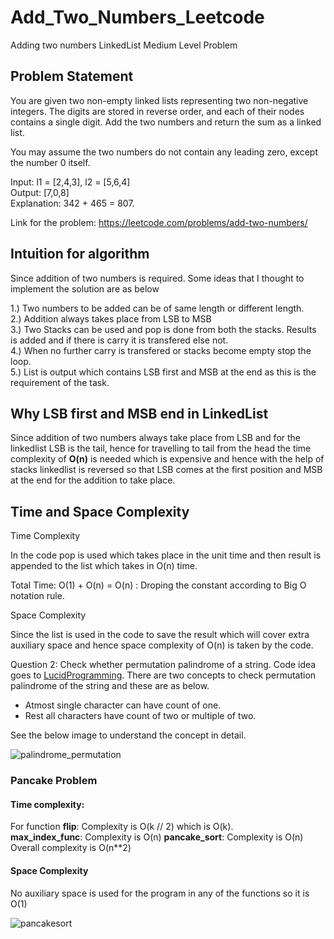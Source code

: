 # Add_Two_Numbers_Leetcode
Adding two numbers LinkedList Medium Level Problem  

## Problem Statement     
You are given two non-empty linked lists representing two non-negative integers. The digits are stored in reverse order, and each of their nodes contains a single digit. Add the two numbers and return the sum as a linked list.   

You may assume the two numbers do not contain any leading zero, except the number 0 itself.  

Input: l1 = [2,4,3], l2 = [5,6,4]  
Output: [7,0,8]  
Explanation: 342 + 465 = 807.      

Link for the problem:  https://leetcode.com/problems/add-two-numbers/ 

## Intuition for  algorithm  
Since addition of two numbers is required. Some ideas that I thought to implement the solution are as below  

1.) Two numbers to be added can be of same length or different length.  
2.) Addition always takes place from LSB to MSB  
3.) Two Stacks can be used and pop is done from both the stacks. Results is added and if there is carry it is transfered else not.    
4.) When no further carry is transfered or stacks become empty stop the loop.  
5.) List is output which contains LSB first and MSB at the end as this is the requirement of the task.   

## Why LSB first and MSB end in LinkedList  

Since addition of two numbers always take place from LSB and for the linkedlist LSB is the tail, hence for travelling to tail from the head the time
complexity of **O(n)** is needed which is expensive and hence with the help of stacks linkedlist is reversed so that LSB comes at the first position and MSB at the end for the addition to take place. 

## Time and Space Complexity  

Time Complexity

In the code pop is used which takes place in the unit time and then result is appended to the list which takes in O(n) time.  

Total Time: O(1) + O(n) =  O(n) : Droping the constant according to Big O notation rule.  

Space Complexity  

Since the list is used in the code to save the result which will cover extra auxiliary space and hence space complexity of O(n) is taken by the code.
  
Question 2: Check whether permutation palindrome of a string. Code idea goes to [LucidProgramming](https://www.youtube.com/watch?v=dCnxQGMpKz0). There are two concepts to check permutation palindrome of the string and these are as below.  
* Atmost single character can have count of one.  
* Rest all characters have count of two or multiple of two.  

See the below image to understand the concept in detail.    

![palindrome_permutation](https://user-images.githubusercontent.com/3431730/104806661-33119780-57ff-11eb-8a9f-8ab5da8a3a90.jpg)  

### Pancake Problem  

#### Time complexity:    

For function **flip**: Complexity is O(k // 2) which is O(k).  
             **max_index_func**: Complexity is O(n)
             **pancake_sort**: Complexity is O(n)  
             Overall complexity is O(n**2)    

#### Space Complexity
No auxiliary space is used for the program in any of the functions so it is O(1)  

![pancakesort](https://user-images.githubusercontent.com/3431730/104834478-8f3eef00-58c5-11eb-9002-618e4598a108.jpg)
